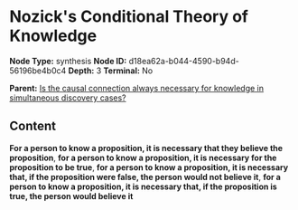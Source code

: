 # Nozick's Conditional Theory of Knowledge

**Node Type:** synthesis
**Node ID:** d18ea62a-b044-4590-b94d-56196be4b0c4
**Depth:** 3
**Terminal:** No

**Parent:** [Is the causal connection always necessary for knowledge in simultaneous discovery cases?](is-the-causal-connection-always-necessary-for-knowledge-in-simultaneous-discovery-cases.md)

## Content

**For a person to know a proposition, it is necessary that they believe the proposition**, **for a person to know a proposition, it is necessary for the proposition to be true**, **for a person to know a proposition, it is necessary that, if the proposition were false, the person would not believe it**, **for a person to know a proposition, it is necessary that, if the proposition is true, the person would believe it**
